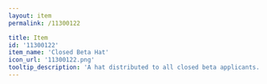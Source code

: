 ```yaml
---
layout: item
permalink: /11300122

title: Item
id: '11300122'
item_name: 'Closed Beta Hat'
icon_url: '11300122.png'
tooltip_description: 'A hat distributed to all closed beta applicants. Outfit items replace the look of your gear when equipped.'
---
```

